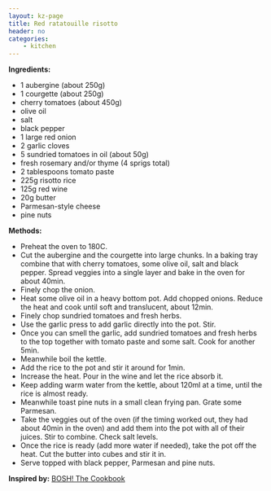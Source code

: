 ```yaml
---
layout: kz-page
title: Red ratatouille risotto
header: no
categories:
    - kitchen
---
```


**Ingredients:**

* 1 aubergine (about 250g)
* 1 courgette (about 250g)
* cherry tomatoes (about 450g)
* olive oil
* salt
* black pepper
<nbsp></nbsp>
* 1 large red onion
* 2 garlic cloves
* 5 sundried tomatoes in oil (about 50g)
* fresh rosemary and/or thyme (4 sprigs total)
* 2 tablespoons tomato paste
* 225g risotto rice
* 125g red wine
* 20g butter
* Parmesan-style cheese
* pine nuts

**Methods:**
* Preheat the oven to 180C.
* Cut the aubergine and the courgette into large chunks. In a baking tray combine that with cherry tomatoes, some olive oil, salt and black pepper. Spread veggies into a single layer and bake in the oven for about 40min.
* Finely chop the onion.
* Heat some olive oil in a heavy bottom pot. Add chopped onions. Reduce the heat and cook until soft and translucent, about 12min.
* Finely chop sundried tomatoes and fresh herbs. 
* Use the garlic press to add garlic directly into the pot. Stir.
* Once you can smell the garlic, add sundried tomatoes and fresh herbs to the top together with tomato paste and some salt. Cook for another 5min.
* Meanwhile boil the kettle.
* Add the rice to the pot and stir it around for 1min.
* Increase the heat. Pour in the wine and let the rice absorb it. 
* Keep adding warm water from the kettle, about 120ml at a time, until the rice is almost ready.
* Meanwhile toast pine nuts in a small clean frying pan. Grate some Parmesan.
* Take the veggies out of the oven (if the timing worked out, they had about 40min in the oven) and add them into the pot with all of their juices. Stir to combine. Check salt levels.
* Once the rice is ready (add more water if needed), take the pot off the heat. Cut the butter into cubes and stir it in. 
* Serve topped with black pepper, Parmesan and pine nuts.

**Inspired by:** [BOSH! The Cookbook](https://www.goodreads.com/book/show/34996242-bosh)
